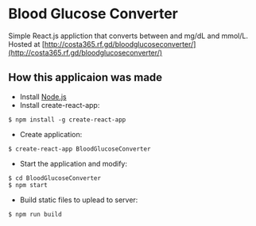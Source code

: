 # Blood Glucose Converter

Simple React.js appliction that converts between and mg/dL and mmol/L. Hosted at [http://costa365.rf.gd/bloodglucoseconverter/](http://costa365.rf.gd/bloodglucoseconverter/)

## How this applicaion was made

- Install [Node.js](https://nodejs.org)
- Install create-react-app: 
```console
$ npm install -g create-react-app
```
- Create application:
```console
$ create-react-app BloodGlucoseConverter
```
- Start the application and modify:
```console
$ cd BloodGlucoseConverter
$ npm start
```
- Build static files to uplead to server:
```console
$ npm run build
```
